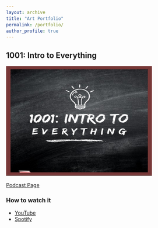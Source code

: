 ```yaml
---
layout: archive
title: "Art Portfolio"
permalink: /portfolio/
author_profile: true
---
```

## 1001: Intro to Everything 
<img src="/images/podcast/logo.jpeg" width="400" height = "300" /> 

[Podcast Page](https://anchor.fm/andres-pulido5)
### How to watch it
- [YouTube](https://www.youtube.com/playlist?list=PLFn7Fn5wd5p-quHz_YdoxrUryu0MRP6d0)
- [Spotify](https://open.spotify.com/episode/7lIxLKAKO8pDt6vkmU7TBX)